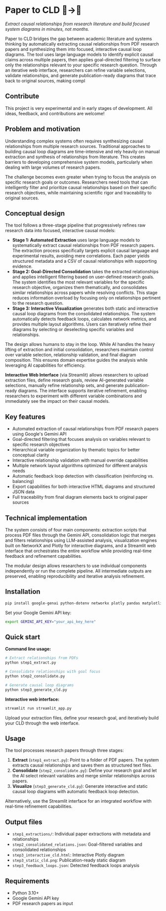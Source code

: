 # Paper to CLD 📜→🔄
_Extract causal relationships from research literature and build focused system diagrams in minutes, not months._

Paper to CLD bridges the gap between academic literature and systems thinking by automatically extracting causal relationships from PDF research papers and synthesizing them into focused, interactive causal loop diagrams. The tool uses large language models to identify explicit causal claims across multiple papers, then applies goal-directed filtering to surface only the relationships relevant to your specific research question. Through an iterative web interface, researchers can refine variable selections, validate relationships, and generate publication-ready diagrams that trace back to original sources, making compl

## Contribute
This project is very experimental and in early stages of development. All ideas, feedback, and contributions are welcome!

## Problem and motivation
Understanding complex systems often requires synthesizing causal relationships from multiple research sources. Traditional approaches to building causal loop diagrams are time-intensive and rely heavily on manual extraction and synthesis of relationships from literature. This creates barriers to developing comprehensive system models, particularly when dealing with large volumes of research papers.

The challenge becomes even greater when trying to focus the analysis on specific research goals or outcomes. Researchers need tools that can intelligently filter and prioritize causal relationships based on their specific research objectives, while maintaining scientific rigor and traceability to original sources.

## Conceptual design
The tool follows a three-stage pipeline that progressively refines raw research data into focused, interactive causal models:

- **Stage 1: Automated Extraction** uses large language models to systematically extract causal relationships from PDF research papers. The extraction process specifically targets explicit causal language and experimental results, avoiding mere correlations. Each paper yields structured metadata and a CSV of causal relationships with supporting evidence.
- **Stage 2: Goal-Directed Consolidation** takes the extracted relationships and applies intelligent filtering based on user-defined research goals. The system identifies the most relevant variables for the specific research objective, organizes them thematically, and consolidates similar relationships across papers while resolving conflicts. This stage reduces information overload by focusing only on relationships pertinent to the research question.
- **Stage 3: Interactive Visualization** generates both static and interactive causal loop diagrams from the consolidated relationships. The system automatically detects feedback loops, calculates network metrics, and provides multiple layout algorithms. Users can iteratively refine their diagrams by selecting or deselecting specific variables and relationships.

The design allows humans to stay in the loop. While AI handles the heavy lifting of extraction and initial consolidation, researchers maintain control over variable selection, relationship validation, and final diagram composition. This ensures domain expertise guides the analysis while leveraging AI capabilities for efficiency.

**Interactive Web Interface** (via Streamlit) allows researchers to upload extraction files, define research goals, review AI-generated variable selections, manually refine relationship sets, and generate publication-ready diagrams. The interface supports iterative refinement, enabling researchers to experiment with different variable combinations and immediately see the impact on their causal models.

## Key features

- Automated extraction of causal relationships from PDF research papers using Google's Gemini API
- Goal-directed filtering that focuses analysis on variables relevant to specific research objectives  
- Hierarchical variable organization by thematic topics for better conceptual clarity
- Interactive relationship validation with manual override capabilities
- Multiple network layout algorithms optimized for different analysis needs
- Automatic feedback loop detection with classification (reinforcing vs. balancing)
- Export capabilities for both interactive HTML diagrams and structured JSON data
- Full traceability from final diagram elements back to original paper sources

## Technical implementation
The system consists of four main components: extraction scripts that process PDF files through the Gemini API, consolidation logic that merges and filters relationships using LLM-assisted analysis, visualization engines built on NetworkX and Plotly for interactive diagrams, and a Streamlit web interface that orchestrates the entire workflow while providing real-time feedback and refinement capabilities.

The modular design allows researchers to use individual components independently or run the complete pipeline. All intermediate outputs are preserved, enabling reproducibility and iterative analysis refinement.

## Installation

```bash
pip install google-genai python-dotenv networkx plotly pandas matplotlib streamlit kaleido
```

Set your Google Gemini API key:
```bash
export GEMINI_API_KEY="your_api_key_here"
```

## Quick start

**Command line usage:**
```bash
# Extract relationships from PDFs
python step1_extract.py

# Consolidate relationships with goal focus
python step2_consolidate.py

# Generate causal loop diagrams
python step3_generate_cld.py
```

**Interactive web interface:**
```bash
streamlit run streamlit_app.py
```

Upload your extraction files, define your research goal, and iteratively build your CLD through the web interface.

## Usage

The tool processes research papers through three stages:

1. **Extract** (`step1_extract.py`): Point to a folder of PDF papers. The system extracts causal relationships and saves them as structured text files.
2. **Consolidate** (`step2_consolidate.py`): Define your research goal and let the AI select relevant variables and merge similar relationships across papers.
3. **Visualize** (`step3_generate_cld.py`): Generate interactive and static causal loop diagrams with automatic feedback loop detection.

Alternatively, use the Streamlit interface for an integrated workflow with real-time refinement capabilities.

## Output files

- `step1_extractions/`: Individual paper extractions with metadata and relationships
- `step2_consolidated_relations.json`: Goal-filtered variables and consolidated relationships  
- `step3_interactive_cld.html`: Interactive Plotly diagram
- `step3_static_cld.png`: Publication-ready static diagram
- `step3_feedback_loops.json`: Detected feedback loops analysis

## Requirements
- Python 3.10+
- Google Gemini API key
- PDF research papers as input
